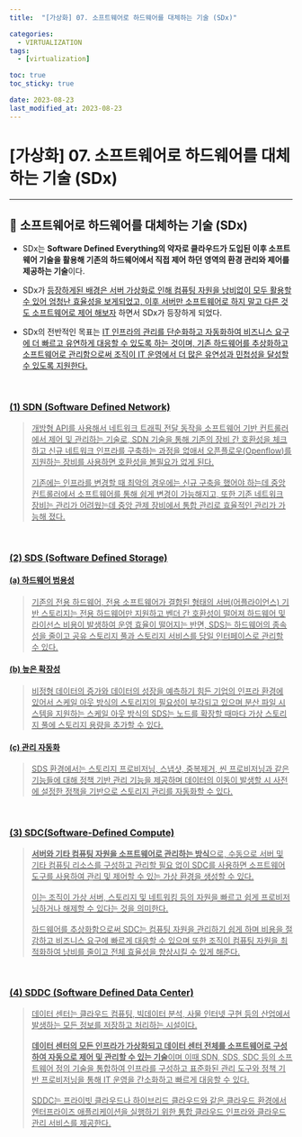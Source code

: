 ```yaml
---
title:  "[가상화] 07. 소프트웨어로 하드웨어를 대체하는 기술 (SDx)" 

categories:
  - VIRTUALIZATION
tags:
  - [virtualization]

toc: true
toc_sticky: true

date: 2023-08-23
last_modified_at: 2023-08-23
---
```

# [가상화] 07. 소프트웨어로 하드웨어를 대체하는 기술 (SDx)
---

<style>
table {
    font-size: 12pt;
}
table th:first-of-type {
    width: 5%;
}
table th:nth-of-type(2) {
    width: 15%;
}
table th:nth-of-type(3) {
    width: 50%;
}
table th:nth-of-type(4) {
    width: 30%;
}
</style>

## 🔔 소프트웨어로 하드웨어를 대체하는 기술 (SDx)

- SDx는 **Software Defined Everything의 약자로 클라우드가 도입된 이후 소프트웨어 기술을 활용해 기존의 하드웨어에서 직접 제어 하던 영역의 환경 관리와 제어를 제공하는 기술**이다.

- SDx가 <u>등장하게된 배경은 서버 가상화로 인해 컴퓨팅 자원을 낭비없이 모두 활용할 수 있어 엄청난 효율성을 보게되었고, 이후 서버만 소프트웨어로 하지 말고 다른 것도 소프트웨어로 제어 해보자</u> 하면서 SDx가 등장하게 되었다.

- SDx의 전반적인 목표는 <u>IT 인프라의 관리를 단순화하고 자동화하여 비즈니스 요구에 더 빠르고 유연하게 대응할 수 있도록 하는 것<u>이며, 기존 하드웨어를 추상화하고  소프트웨어로 관리함으로써 <u>조직이 IT 운영에서 더 많은 유연성과 민첩성을 달성할 수 있도록 지원</u>한다.

<br>

### (1) SDN (Software Defined Network)

> 개방형 API를 사용해서 네트워크 트래픽 전달 동작을 소프트웨어 기반 컨트롤러에서 제어 및 관리하는 기술로, SDN 기술을 통해 기존의 장비 간 호환성을 체크하고 신규 네트워크 인프라를 구축하는 과정을 없애서 오픈플로우(Openflow)를 지원하는 장비를 사용하면 호환성을 볼필요가 없게 된다. <br><br>
기존에는 인프라를 변경할 때 최악의 경우에는 신규 구축을 했어야 하는데 중앙 컨트롤러에서 소프트웨어를 통해 쉽게 변경이 가능해지고, 또한 기존 네트워크 장비는 관리가 어려웠는데 중앙 관제 장비에서 통합 관리로 효율적인 관리가 가능해 졌다.

<br>

### (2) SDS (Software Defined Storage)

#### (a) 하드웨어 범용성

> 기존의 전용 하드웨어, 전용 소프트웨어가 결합된 형태의 서버(어플라이언스) 기반 스토리지는 전용 하드웨어만 지원하고 벤더 간 호환성이 떨어져 하드웨어 및 라이선스 비용이 발생하여 운영 효율이 떨어지는 반면, SDS는 하드웨어의 종속성을 줄이고 공유 스토리지 풀과 스토리지 서비스를 당일 인터페이스로 관리할 수 있다.

#### (b) 높은 확장성 

> 비정형 데이터의 증가와 데이터의 성장을 예측하기 힘든 기업의 인프라 환경에 있어서 스케일 아웃 방식의 스토리지의 필요성이 부각되고 있으며 분산 파일 시스템을 지원하는 스케일 아웃 방식의 SDS는 노드를 확장할 때마다 가상 스토리지 풀에 스토리지 용량을 추가할 수 있다.

#### (c) 관리 자동화

> SDS 환경에서는 스토리지 프로비저닝, 스냅샷, 중복제거, 씬 프로비저닝과 같은 기능들에 대해 정책 기반 관리 기능을 제공하며 데이터의 이동이 발생할 시 사전에 설정한 정책을 기반으로 스토리지 관리를 자동화할 수 있다.

<br>

### (3) SDC(Software-Defined Compute)

> **서버와 기타 컴퓨팅 자원을 소프트웨어로 관리하는 방식**으로, 수동으로 서버 및 기타 컴퓨팅 리소스를 구성하고 관리할 필요 없이 SDC를 사용하면 소프트웨어 도구를 사용하여 관리 및 제어할 수 있는 가상 환경을 생성할 수 있다. <br><br>
이는 조직이 가상 서버, 스토리지 및 네트워킹 등의 자원을 빠르고 쉽게 프로비저닝하거나 해제할 수 있다는 것을 의미한다. <br><br>
하드웨어를 추상화함으로써 SDC는 컴퓨팅 자원을 관리하기 쉽게 하며 비용을 절감하고 비즈니스 요구에 빠르게 대응할 수 있으며 또한 조직이 컴퓨팅 자원을 최적화하여 낭비를 줄이고 전체 효율성을 향상시킬 수 있게 해준다.

<br>

### (4) SDDC (Software Defined Data Center)

> 데이터 센터는 클라우드 컴퓨팅, 빅데이터 분석, 사물 인터넷 구현 등의 산업에서 발생하는 모든 정보를 저장하고 처리하는 시설이다.<br><br>
**데이터 센터의 모든 인프라가 가상화되고 데이터 센터 전체를 소프트웨어로 구성하여 자동으로 제어 및 관리할 수 있는 기술**이며 이때 <u>SDN, SDS, SDC 등의 소프트웨어 정의 기술을 통합하여 인프라를 구성하고 표준화된 관리 도구와 정책 기반 프로비저닝을 통해 IT 운영을 간소화하고 빠르게 대응할 수 있다.</u><br><br>
SDDC는 프라이빗 클라우드나 하이브리드 클라우드와 같은 클라우드 환경에서 엔터프라이즈 애플리케이션을 실행하기 위한 통합 클라우드 인프라와 클라우드 관리 서비스를 제공한다.
